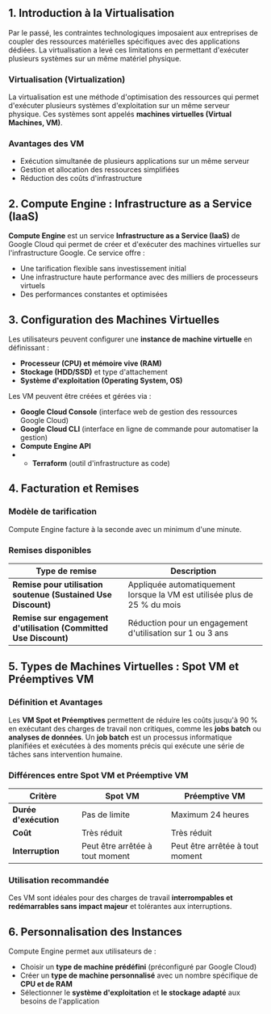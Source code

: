 ## 1. Introduction à la Virtualisation

Par le passé, les contraintes technologiques imposaient aux entreprises de coupler des ressources matérielles spécifiques avec des applications dédiées. La virtualisation a levé ces limitations en permettant d'exécuter plusieurs systèmes sur un même matériel physique.

### Virtualisation (Virtualization)

La virtualisation est une méthode d'optimisation des ressources qui permet d'exécuter plusieurs systèmes d'exploitation sur un même serveur physique. Ces systèmes sont appelés **machines virtuelles (Virtual Machines, VM)**.

### Avantages des VM

- Exécution simultanée de plusieurs applications sur un même serveur
- Gestion et allocation des ressources simplifiées
- Réduction des coûts d'infrastructure

## 2. Compute Engine : Infrastructure as a Service (IaaS)

**Compute Engine** est un service **Infrastructure as a Service (IaaS)** de Google Cloud qui permet de créer et d'exécuter des machines virtuelles sur l'infrastructure Google. Ce service offre :

- Une tarification flexible sans investissement initial
- Une infrastructure haute performance avec des milliers de processeurs virtuels
- Des performances constantes et optimisées

## 3. Configuration des Machines Virtuelles

Les utilisateurs peuvent configurer une **instance de machine virtuelle** en définissant :

- **Processeur (CPU) et mémoire vive (RAM)**
- **Stockage (HDD/SSD)** et type d'attachement
- **Système d'exploitation (Operating System, OS)**

Les VM peuvent être créées et gérées via :
- **Google Cloud Console** (interface web de gestion des ressources Google Cloud)
- **Google Cloud CLI** (interface en ligne de commande pour automatiser la gestion)
- **Compute Engine API**
- - **Terraform** (outil d'infrastructure as code)

## 4. Facturation et Remises

### Modèle de tarification

Compute Engine facture à la seconde avec un minimum d'une minute.

### Remises disponibles

| Type de remise                                                   | Description                                                               |
| ---------------------------------------------------------------- | ------------------------------------------------------------------------- |
| **Remise pour utilisation soutenue (Sustained Use Discount)**    | Appliquée automatiquement lorsque la VM est utilisée plus de 25 % du mois |
| **Remise sur engagement d'utilisation (Committed Use Discount)** | Réduction pour un engagement d'utilisation sur 1 ou 3 ans                 |

## 5. Types de Machines Virtuelles : Spot VM et Préemptives VM

### Définition et Avantages

Les **VM Spot et Préemptives** permettent de réduire les coûts jusqu'à 90 % en exécutant des charges de travail non critiques, comme les **jobs batch** ou **analyses de données**.
Un **job batch** est un processus informatique  planifiées et exécutées à des moments précis qui exécute une série de tâches sans intervention humaine. 

### Différences entre Spot VM et Préemptive VM

| Critère               | Spot VM                         | Préemptive VM                   |
| --------------------- | ------------------------------- | ------------------------------- |
| **Durée d'exécution** | Pas de limite                   | Maximum 24 heures               |
| **Coût**              | Très réduit                     | Très réduit                     |
| **Interruption**      | Peut être arrêtée à tout moment | Peut être arrêtée à tout moment |

### Utilisation recommandée

Ces VM sont idéales pour des charges de travail **interrompables et redémarrables sans impact majeur** et tolérantes aux interruptions. 

## 6. Personnalisation des Instances

Compute Engine permet aux utilisateurs de :

- Choisir un **type de machine prédéfini** (préconfiguré par Google Cloud)
- Créer un **type de machine personnalisé** avec un nombre spécifique de **CPU et de RAM**
- Sélectionner le **système d'exploitation** et **le stockage adapté** aux besoins de l'application